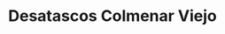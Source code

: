---
id: 'service-101'
title: 'Desatascos Colmenar Viejo'
titleMeta: "Desatascos - Poceros en El Escorial | Pociten" 

lugar: 'Torrejón de Ardoz'
mediumImage: 'colmenar-viejo.webp'
largeImage: 'colmenar-viejo.webp'
metaContent: "Desatascos - Poceros en Colmenar Viejo 🛠️ Servicio 24/7 🕑 Soluciones eficientes y económicas. ☎️ 647 376 782"
canonical: https://www.desatascos-madrid.com/desatascos/colmenar-viejo

detailBreadcrumbSubTitle: 'Single Service'
detailBreadcrumbDesc: 'Somos la empresa de desatascos más económica en toda la Comunidad de Madrid. Llámanos y compruébalo.'


title2: 'Desatascos Colmenar Viejo'
#PARRAFO color negro de fondo y letras en verde
detailSubTitle: 'Desatascos y poceros en Colmenar Viejo, Soluciones a problemas de saneamiento'

#PARRAFO slider
parrafo: "Soluciones rápidas y efectivas para problemas de saneamiento en el Colmenar Viejo, Servicios de desatascos y pocería"

#PARRAFO Primera pregunta



#Set inner Html con contenido variable

contenidoDescripcion: "

<h2>Desatascos en Colmenar Viejo: Servicios expertos de limpieza y mantenimiento en Pociten</h2>

<p>Los desatascos en Colmenar Viejo son fundamentales para mantener en buen estado los sistemas de alcantarillado. La empresa Pociten ofrece servicios especializados en limpieza y mantenimiento de tuberías, fosas sépticas, arquetas y pozos, garantizando la eficacia y la prevención de problemas futuros.</p>
<h2>Desatascos en Colmenar Viejo: Importancia de un buen mantenimiento</h2>
<p>El mantenimiento adecuado de los sistemas de alcantarillado y las fosas sépticas es fundamental para garantizar su correcto funcionamiento a lo largo del tiempo. En Colmenar Viejo, la realización de desatascos de forma regular y preventiva contribuye a prevenir obstrucciones y problemas más graves en las tuberías.</p>


<p>La limpieza periódica de las tuberías evita la acumulación de residuos y la formación de atascos, manteniendo el flujo de agua de manera óptima.
El mantenimiento adecuado de las fosas sépticas garantiza su eficacia y previene posibles fugas o desbordamientos que puedan afectar al medio ambiente.
Contar con un servicio especializado en desatascos y limpieza en Colmenar Viejo permite detectar y solucionar posibles problemas de manera temprana, evitando costosas reparaciones en el futuro.</p>
<h3>Servicios de limpieza de tuberías y alcantarillado</h3>

<p>Los servicios de limpieza de tuberías y alcantarillado son fundamentales para garantizar el correcto funcionamiento de los sistemas de saneamiento. En Pociten, la empresa especializada en desatascos en Colmenar Viejo, se utilizan tecnologías y equipos de última generación para llevar a cabo estas tareas de manera eficiente.</p>



"
contenidoDescripcion1: "

<h3>Tecnologías y equipos utilizados en el desatasco</h3>
<p>➡️ Camiones cuba para desatascos</p>
<p>➡️ Sistemas de alta presión de agua para limpieza de tuberías</p>
<p>➡️ Cámaras de inspección CCTV para detección de problemas</p>
<h3>Disponibilidad de servicios y atención urgente</h3>
<p>En Pociten se ofrece un servicio de desatascos 24 horas al día, los 365 días del año. Esto garantiza la atención inmediata a cualquier emergencia que pueda surgir en los sistemas de alcantarillado y saneamiento. La disponibilidad constante demuestra el compromiso de la empresa con la satisfacción y la tranquilidad de sus clientes.</p>


<h2>Mantenimiento de fosas sépticas y pozos</h2>
<h3>Limpieza y vaciado de fosas sépticas</h3>
<p>La limpieza y vaciado de fosas sépticas es crucial para garantizar su correcto funcionamiento. El equipo de Pociten realiza estas tareas con camiones cisterna equipados con sistemas de agua a presión, asegurando la extracción eficaz de residuos y impurezas.</p>


"

contenidoDescripcion2: "
<h3>Prevención de problemas futuros</h3>
<p>Para prevenir problemas futuros en fosas sépticas y pozos, es fundamental realizar un mantenimiento adecuado y periódico. Pociten ofrece servicios especializados de mantenimiento preventivo, que incluyen inspecciones regulares y limpiezas programadas para evitar obstrucciones y garantizar la eficiencia del sistema.</p>


<h3>Pocería: Construcción y reparación de arquetas</h3>
<p>La empresa Pociten se especializa en la construcción y reparación de arquetas, elementos fundamentales para el correcto funcionamiento de los sistemas de alcantarillado. Entre los servicios ofrecidos destacan:</p>


<p>➡️ Especialización en mantenimiento industrial</p>
<p>➡️ Reparación y construcción de arquetas para asegurar la integridad de las instalaciones industriales.</p>
<p>➡️ Limpieza y desinfección de arquetas para prevenir obstrucciones y garantizar el flujo adecuado de aguas residuales.</p>
<p>➡️ Enfoque en diferentes tipos de servicios de saneamiento</p>
<p>➡️ Mantenimiento preventivo de arquetas para evitar problemas futuros y prolongar la vida útil de las instalaciones.</p>
<p>➡️ Inspección y detección de posibles fugas o deterioros en arquetas para una pronta resolución de los mismos.</p>


"

contenidoDescripcion3: "
<h3>Especialización de Pociten en desatascos y pocería</h3>
<p>Especializada en desatascos y limpieza de tuberías, Pociten ofrece servicios de alta calidad para garantizar el correcto funcionamiento de sistemas de alcantarillado y fosas sépticas.</p>


<h4>➡️ Compromiso con la calidad y la atención inmediata</h4>
<h4>➡️ Servicios especializados las 24 horas, 365 días al año.</h4>
<h4>➡️ Profesionales altamente capacitados para resolver cualquier emergencia.</h4>
<h4>➡️ Enfoque preventivo que garantiza la eficiencia en la resolución de problemas.</h4>


"

#FAqs de la pagina

accordionData:




#PARRAFO TEXTO FONDO NEGRO LETRAS VERDES ANTES DE BOTON

parrafo1: '<h2>24 HORAS A TU SERVICIO</h2>'
isFeatured: true
---